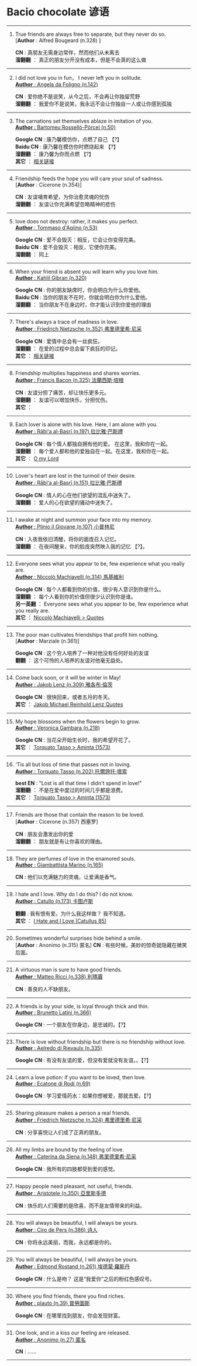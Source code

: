 # Bacio chocolate 谚语
___
1. True friends are always free to separate, but they never do so.  
  [**Author** : Alfred Bougeard (n.328) ]  
  
   **CN** :  真朋友无需身边常伴，然而他们从未离去     
   **溜翻翻** ： 真正的朋友分开没有成本，但是不会真的这么做
___

2. I did not love you in fun， I never left you in solitude.  
  [**Author** : Angela da Foligno (n.142)   ](https://en.wikipedia.org/wiki/Angela_of_Foligno)     
  
   **CN** :  爱你绝不是说笑，从今之后，不会再让你独留荒野   
   **溜翻翻** ： 我爱你不是说笑，我永远不会让你独自一人或让你感到孤独
___

3. The carnations set themselves ablaze in imitation of you.  
  [**Author** : Bartomeu Rosselló-Pòrcel (n.50)   ](https://en.wikipedia.org/wiki/Bartomeu_Rossell%C3%B3-P%C3%B2rcel)     
  
   **Google CN** :  康乃馨模仿你，点燃了自己 【?】   
   **Baidu CN** :  康乃馨在模仿你时燃烧起来 【?】   
   **溜翻翻** ： 康乃馨为你而点燃 【?】   
   **其它** ： [相关链接](https://twitter.com/hashtag/baciochocolate)
___

4. Friendship feeds the hope you will care your soul of sadness.  
  [**Author** : Cicerone (n.354)]     
  
   **CN** :  友谊哺育希望，为你治愈灵魂的忧伤   
   **溜翻翻** ：  友谊让你充满希望忽略精神的悲伤   
___

5. love does not destroy: rather, it makes you perfect.  
  [**Author** : Tommaso d'Aqiino (n.53)](https://zh.wikipedia.org/wiki/%E6%89%98%E9%A9%AC%E6%96%AF%C2%B7%E9%98%BF%E5%A5%8E%E9%82%A3)     
  
   **Google CN** :  爱不会毁灭：相反，它会让你变得完美。   
   **Baidu CN** :  爱不会毁灭：相反，它使你完美。   
   **溜翻翻** ： 同上      
___

6. When your friend is absent you will learn why you love him.  
  [**Author** : Kahlil Gibran (n.320)](https://zh.wikipedia.org/wiki/%E7%BA%AA%E4%BC%AF%E4%BC%A6%C2%B7%E5%93%88%E5%88%A9%E5%8B%92%C2%B7%E7%BA%AA%E4%BC%AF%E4%BC%A6)     
  
   **Google CN** :  你的朋友缺席时，你会明白为什么你爱他。  
   **Baidu CN** :  当你的朋友不在时，你就会明白你为什么爱他。   
   **溜翻翻** ： 当你朋友不在身边时，你才能认识到你爱他的理由      
___

7. There's always a trace of madness in love.  
  [**Author** : Friedrich Nietzsche (n.352) 弗里德里希·尼采](https://zh.wikipedia.org/wiki/%E5%BC%97%E9%87%8C%E5%BE%B7%E9%87%8C%E5%B8%8C%C2%B7%E5%B0%BC%E9%87%87)     
  
   **Google CN** :  爱情中总会有一丝疯狂。        
   **溜翻翻** ： 在爱的过程中总会留下疯狂的印记。  
   **其它** ： [相关链接](https://www.goodreads.com/quotes/18271-there-is-always-some-madness-in-love-but-there-is)
___

8. Friendship multiplies happiness and shares worries.  
  [**Author** : Francis Bacon (n.325) 法蘭西斯·培根](https://zh.wikipedia.org/zh-cn/%E5%BC%97%E5%85%B0%E8%A5%BF%E6%96%AF%C2%B7%E5%9F%B9%E6%A0%B9)     
  
   **CN** :  友谊分担了痛苦，却让快乐更多元。        
   **溜翻翻** ： 友谊可以增加快乐，分担忧伤。  
   **其它** ： 
___

9. Each lover is alone with his love. Here, I am alone with you.   
  [**Author** : Rābiʻa al-Basrī (n.197) 拉比雅·巴斯禮](https://zh.wikipedia.org/zh-cn/%E6%8B%89%E6%AF%94%E9%9B%85%C2%B7%E5%B7%B4%E6%96%AF%E7%A6%AE)     
  
   **Google CN** :  每个情人都独自拥有他的爱。 在这里，我和你在一起。        
   **溜翻翻** ： 每个爱人都和他的爱独自在一起。在这里，我和你在一起。  
   **其它** ： [O my Lord](https://www.poetryfoundation.org/poems/48706/o-my-lord)
___

10. Lover's heart are lost in the turmoil of their desire.   
  [**Author** : Rābiʻa al-Basrī (n.151) 拉比雅·巴斯禮](https://zh.wikipedia.org/zh-cn/%E6%8B%89%E6%AF%94%E9%9B%85%C2%B7%E5%B7%B4%E6%96%AF%E7%A6%AE)     
  
    **Google CN** :  情人的心在他们欲望的混乱中迷失了。        
    **溜翻翻** ： 爱人的心在欲望的骚动中迷失了。  
___

11. I awake at night and summon your face into my memory.   
  [**Author** : Plinio il Giovane (n.107) 小普林尼](https://zh.wikipedia.org/zh-cn/%E5%B0%8F%E6%99%AE%E6%9E%97%E5%B0%BC)     
  
    **CN** :  入夜我依旧清醒，将你的面庞召入记忆。        
    **溜翻翻** ： 在夜间醒来，你的脸庞突然映入我的记忆 【?】。  
___

12. Everyone sees what you appear to be, few experience what you really are.   
  [**Author** : Niccolò Machiavelli (n.314) 馬基維利](https://zh.wikipedia.org/zh-cn/%E9%A6%AC%E5%9F%BA%E9%9B%85%E7%B6%AD%E5%88%A9)     
  
    **Google CN** :  每个人都看到你的价值，很少有人意识到你是什么。        
    **溜翻翻** ： 每个人看到你的价值但很少认识到你是谁。  
    **另一英翻** ： Everyone sees what you appear to be, few experience what you really are.  
   **其它** ： [Niccolò Machiavelli > Quotes ](https://www.goodreads.com/quotes/158433-everyone-sees-what-you-appear-to-be-few-experience-what)
___

13. The poor man cultivates friendships that profit him nothing.   
  [**Author** : Marziale (n.361)]     
  
    **Google CN** :  这个穷人培养了一种对他没有任何好处的友谊        
    **翻翻** ： 这个可怜的人培养的友谊对他毫无益处。  
___

14. Come back soon, or it will be winter in May!   
  [**Author** : Jakob Lenz (n.309) 雅各布·倫茨](https://g.co/kgs/rDW8VY)     
  
    **Google CN** :  很快回来，或者五月的冬天。        
   **其它** ： [Jakob Michael Reinhold Lenz Quotes](https://www.azquotes.com/author/49847-Jakob_Michael_Reinhold_Lenz)
___

15. My hope blossoms when the flowers begin to grow.   
  [**Author** : Veronica Gambara (n.218)](https://g.co/kgs/ViT57Q)     
  
    **Google CN** :  当花朵开始生长时，我的希望开花了。        
   **其它** ： [Torquato Tasso > Aminta (1573) ](https://en.wikiquote.org/wiki/Torquato_Tasso#Aminta_(1573))
___

16. ‘Tis all but loss of time that passes not in loving.   
  [**Author** : Torquato Tasso (n.202) 托爾誇托·塔索](https://zh.wikipedia.org/zh-cn/%E6%89%98%E5%B0%94%E5%A4%B8%E6%89%98%C2%B7%E5%A1%94%E7%B4%A2)     
  
    **best EN** :  "Lost is all that time I didn't spend in love!"        
    **溜翻翻** ： 不是在爱中度过的时间几乎都是浪费。  
   **其它** ： [Torquato Tasso > Aminta (1573) ](https://en.wikiquote.org/wiki/Torquato_Tasso#Aminta_(1573))
___

17. Friends are those that contain the reason to be loved.   
  [**Author** : Cicerone (n.357) 西塞罗]     
  
    **CN** :  朋友会激发出你的爱        
    **溜翻翻** ： 朋友就是有让你喜欢的理由。  
___

18. They are perfumes of love in the enamored souls.   
  [**Author** : Giambattista Marino (n.165)](https://g.co/kgs/3WPTmC)     
  
    **CN** :  他们以充满魅力的灵魂，让爱满是香气。        
___

19. I hate and I love. Why do I do this? I do not know.   
  [**Author** : Catullo (n.173) 卡图卢斯](https://zh.wikipedia.org/wiki/%E5%8D%A1%E5%9B%BE%E5%8D%A2%E6%96%AF)     
  
    **翻翻** :  我有恨有爱。为什么我这样做？ 我不知道。        
    **其它** ： [I Hate and I Love (Catullus 85) ](https://blogs.dickinson.edu/latin-poetry-podcast/2013/01/16/i-hate-and-i-love-catullus-85/)
___

20. Sometimes wonderful surprises hide behind a smile.   
  [**Author** : Anonimo (n.315) 匿名]
    **CN** :  有些时候，美妙的惊奇就隐藏在微笑后面。        
___

21. A virtuous man is sure to have good friends.   
  [**Author** : Matteo Ricci (n.338) 利瑪竇](https://zh.wikipedia.org/zh-cn/%E5%88%A9%E7%8E%9B%E7%AA%A6)
  
    **CN** :  善良的人不缺朋友。        
___

22. A friends is by your side, is loyal through thick and thin.   
  [**Author** : Brunetto Latini (n.366) ](https://www.google.com/search?q=Brunetto+Latini&oq=Brunetto+Latini&aqs=chrome..69i57j69i60j0l4.1204j0j7&sourceid=chrome&ie=UTF-8)
  
    **Google CN** :  一个朋友在你身边，是忠诚的。【?】        
___

23. There is love without friendship but there is no friendship without love.   
  [**Author** : Aelredo di Rievaulx (n.335) ](https://www.google.com/search?q=Aelredo+di+Rievaulx&oq=Aelredo+di+Rievaulx&aqs=chrome..69i57.554j0j7&sourceid=chrome&ie=UTF-8)
  
    **Google CN** :  有没有友谊的爱，但没有爱就没有友谊。。【?】        
___

24. Learn a love potion: if you want to be loved, then love.   
  [**Author** : Ecatone di Rodi (n.69) ](https://www.google.com/search?newwindow=1&ei=PqJvXK__IcjPjwTcioLIBg&q=Ecatone+di+Rodi&oq=Ecatone+di+Rodi&gs_l=psy-ab.3..0i10i67.183978.183978..184698...0.0..0.307.307.3-1......0....2j1..gws-wiz.XQWPtTL47HI)
  
    **Google CN** :  学习爱情药水：如果你想被爱，那就去爱。【?】        
___

25. Sharing pleasure makes a person a real friends.   
  [**Author** : Friedrich Nietzsche (n.324) 弗里德里希·尼采](https://zh.wikipedia.org/wiki/%E5%BC%97%E9%87%8C%E5%BE%B7%E9%87%8C%E5%B8%8C%C2%B7%E5%B0%BC%E9%87%87)
  
    **CN** :  分享喜悦让人们成了正真的朋友。        
___

26. All my limbs are bound by the feeling of love.   
  [**Author** : Caterina da Siena (n.148) 弗里德里希·尼采](https://zh.wikipedia.org/wiki/%E5%BC%97%E9%87%8C%E5%BE%B7%E9%87%8C%E5%B8%8C%C2%B7%E5%B0%BC%E9%87%87)
  
    **Google CN** :  我所有的四肢都受到爱的感觉。        
___

27. Happy people need pleasant, not useful, friends.   
  [**Author** : Aristotele (n.350) 亞里斯多德](https://zh.wikipedia.org/wiki/%E4%BA%9A%E9%87%8C%E5%A3%AB%E5%A4%9A%E5%BE%B7)
  
    **CN** :  快乐的人们需要的是欣喜，而不是友情带来的利益。        
___

28. You will always be beautiful, I will always be yours.   
  [**Author** : Ciro de Pers (n.386) 诗人](https://www.google.com/search?newwindow=1&ei=l6kaXeafFK2cmwXG-pDQBQ&q=Ciro+de+Pers&oq=Ciro+de+Pers&gs_l=psy-ab.3..0i10j0i30l4j0i5i30l5.13864.13864..15404...0.0..0.343.343.3-1......0....2j1..gws-wiz.p3Yx0NxJXyo)
  
    **CN** :  你将永远美丽，而我，永远都是你的。        
___

29. You will always be beautiful, I will always be yours.   
  [**Author** : Edmond Rostand (n.261) 埃德蒙·羅斯丹](https://www.google.com/search?kgmid=/m/0f0ph&hl=zh-Hans&kgs=12f6570a6cc948d5&q=%E5%9F%83%E5%BE%B7%E8%92%99%C2%B7%E7%BE%85%E6%96%AF%E4%B8%B9&shndl=0&source=sh/x/kp&entrypoint=sh/x/kp)
  
    **Google CN** :  什么是吻？ 这是“我爱你”之后的粉红色感叹号。        
___

30. Where you find friends, there you find riches.   
  [**Author** : plauto (n.39) 普勞圖斯](https://www.google.com/search?q=plauto&oq=plauto&aqs=chrome..69i57.147j0j9&sourceid=chrome&ie=UTF-8)
  
    **Google CN** :  在哪里找到朋友，你会发现财富。        
___

31. One look, and in a kiss our feeling are released.   
  [**Author** : Anonimo (n.27) 匿名](https://www.google.com/search?q=plauto&oq=plauto&aqs=chrome..69i57.147j0j9&sourceid=chrome&ie=UTF-8)
  
    **CN** :  ......        
___